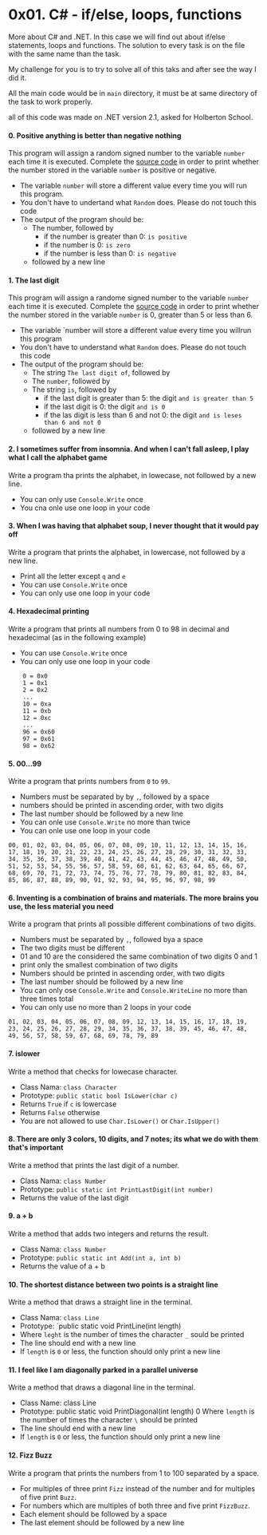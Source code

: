 # 0x01. C# - if/else, loops, functions

More about C# and .NET. In this case we will find out about if/else statements, loops and functions.
The solution to every task is on the file with the same name than the task.

My challenge for you is to try to solve all of this taks and after see the way I did it.

All the main code would be in `main` directory, it must be at same directory of the task to work properly.

all of this code was made on .NET version 2.1, asked for Holberton School.


#### 0. Positive anything is better than negative nothing
This program will assign a random signed number to the variable `number` each time it is executed. Complete the [source code](https://github.com/holbertonschool/0x01.cs/blob/master/0-positive_or_negative.cs) in order to print whether the number stored in the variable `number` is positive or negative.
- The variable `number` will store a different value every time you will run this program.
- You don't have to undertand what `Random` does. Please do not touch this code
- The output of the program should be:
    * The number, followed by
        - if the number is greater than 0: `is positive`
        - if the number is 0: `is zero`
        - if the number is less than 0: `is negative`
    * followed by a new line


#### 1. The last digit
This program will assign a randome signed number to the variable `number` each time it is executed. Complete the [source code](https://github.com/holbertonschool/0x01.cs/blob/master/1-last_digit.cs) in order to print whether the number stored in the variable `number` is 0, greater than 5 or less than 6.
- The variable `number will store a different value every time you willrun this program
- You don't have to understand what `Random` does. Please do not touch this code
- The output of the program should be:
    * The string `The last digit of`, followed by
    * The `number`, followed by
    * The string `is`, followed by
        - if the last digit is greater than 5: the digit `and is greater than 5`
        - if the last digit is 0: the digit `and is 0`
        - if the las digit is less than 6 and not 0: the digit `and is leses than 6 and not 0`
    * followed by a new line


#### 2. I sometimes suffer from insomnia. And when I can't fall asleep, I play what I call the alphabet game
Write a program tha prints the alphabet, in lowecase, not followed by a new line.
- You can only use `Console.Write` once
- You cna onle use one loop in your code


#### 3. When I was having that alphabet soup, I never thought that it would pay off
Write a program that prints the alphabet, in lowercase, not followed by a new line.
- Print all the letter except `q` and `e`
- You can use `Console.Write` once
- You can only use one loop in your code


#### 4. Hexadecimal printing
Write a program that prints all numbers from 0 to 98 in decimal and hexadecimal (as in the following example)
- You can use `Console.Write` once
- You can only use one loop in your code
```
    0 = 0x0
    1 = 0x1
    2 = 0x2
    ...
    10 = 0xa
    11 = 0xb
    12 = 0xc
    ...
    96 = 0x60
    97 = 0x61
    98 = 0x62
```


#### 5. 00...99
Write a program that prints numbers from `0` to `99`.
- Numbers must be separated by by `,`, followed by a space
- numbers should be printed in ascending order, with two digits
- The last number should be followed by a new line
- You can onle use `Console.Write` no more than twice
- You can onle use one loop in your code
```
00, 01, 02, 03, 04, 05, 06, 07, 08, 09, 10, 11, 12, 13, 14, 15, 16, 17, 18, 19, 20, 21, 22, 23, 24, 25, 26, 27, 28, 29, 30, 31, 32, 33, 34, 35, 36, 37, 38, 39, 40, 41, 42, 43, 44, 45, 46, 47, 48, 49, 50, 51, 52, 53, 54, 55, 56, 57, 58, 59, 60, 61, 62, 63, 64, 65, 66, 67, 68, 69, 70, 71, 72, 73, 74, 75, 76, 77, 78, 79, 80, 81, 82, 83, 84, 85, 86, 87, 88, 89, 90, 91, 92, 93, 94, 95, 96, 97, 98, 99
```


#### 6. Inventing is a combination of brains and materials. The more brains you use, the less material you need
Write a program that prints all possible different combinations of two digits.
- Numbers must be separated by `,`, followed bya a space
- The two digits must be different
- 01 and 10 are the considered the same combination of two digits 0 and 1
- print only the smallest combination of two digits
- Numbers should be printed in ascending order, with two digits
- The last number should be followed by a new line
- You can only ose `Console.Write` and `Console.WriteLine` no more than three times total
- You can only use no more than 2 loops in your code
```
01, 02, 03, 04, 05, 06, 07, 08, 09, 12, 13, 14, 15, 16, 17, 18, 19, 23, 24, 25, 26, 27, 28, 29, 34, 35, 36, 37, 38, 39, 45, 46, 47, 48, 49, 56, 57, 58, 59, 67, 68, 69, 78, 79, 89
```


#### 7. islower
Write a method that checks for lowecase character.
- Class Nama: `class Character`
- Prototype: `public static bool IsLower(char c)`
- Returns `True` if `c` is lowercase
- Returns `False` otherwise
- You are not allowed to use `Char.IsLower()` or `Char.IsUpper()`

#### 8. There are only 3 colors, 10 digits, and 7 notes; its what we do with them that's important
Write a method that prints the last digit of a number.
- Class Nama: `class Number`
- Prototype: `public static int PrintLastDigit(int number)`
- Returns the value of the last digit


#### 9. a + b
Write a method that adds two integers and returns the result.
- Class Nama: `class Number`
- Prototype: `public static int Add(int a, int b)`
- Returns the value of a + b


#### 10. The shortest distance between two points is a straight line
Write a method that draws a straight line in the terminal.
- Class Nama: `class Line`
- Prototype: `public static void PrintLine(int length)
- Where `leght` is the number of times the character `_` sould be printed
- The line should end with a new line
- If `length` is `0` or less, the function should only print a new line


#### 11. I feel like I am diagonally parked in a parallel universe
Write a method that draws a diagonal line in the terminal.
- Class Name: class Line
- Prototype: public static void PrintDiagonal(int length)
0 Where `length` is the number of times the character `\` should be printed
- The line should end with a new line
- If `length` is `0` or less, the function should only print a new line


#### 12. Fizz Buzz
Write a program that prints the numbers from 1 to 100 separated by a space.
- For multiples of three print `Fizz` instead of the number and for multiples of five print `Buzz`.
- For numbers which are multiples of both three and five print `FizzBuzz`.
- Each element should be followed by a space
- The last element should be followed by a new line

